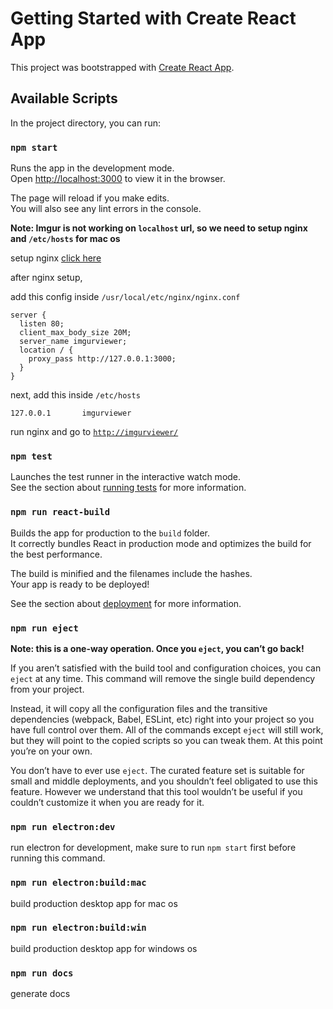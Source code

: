 # Getting Started with Create React App

This project was bootstrapped with [Create React App](https://github.com/facebook/create-react-app).

## Available Scripts

In the project directory, you can run:

### `npm start`

Runs the app in the development mode.\
Open [http://localhost:3000](http://localhost:3000) to view it in the browser.

The page will reload if you make edits.\
You will also see any lint errors in the console.

**Note: Imgur is not working on `localhost` url, so we need to setup nginx and `/etc/hosts` for mac os**

setup nginx [click here](https://medium.com/@ThomasTan/installing-nginx-in-mac-os-x-maverick-with-homebrew-d8867b7e8a5a)

after nginx setup,

add this config inside `/usr/local/etc/nginx/nginx.conf`

```
server {
  listen 80;
  client_max_body_size 20M;
  server_name imgurviewer;
  location / {
    proxy_pass http://127.0.0.1:3000;
  }
}
```

next, add this inside `/etc/hosts`

```
127.0.0.1       imgurviewer
```

run nginx and go to [`http://imgurviewer/`](http://imgurviewer/)

### `npm test`

Launches the test runner in the interactive watch mode.\
See the section about [running tests](https://facebook.github.io/create-react-app/docs/running-tests) for more information.

### `npm run react-build`

Builds the app for production to the `build` folder.\
It correctly bundles React in production mode and optimizes the build for the best performance.

The build is minified and the filenames include the hashes.\
Your app is ready to be deployed!

See the section about [deployment](https://facebook.github.io/create-react-app/docs/deployment) for more information.

### `npm run eject`

**Note: this is a one-way operation. Once you `eject`, you can’t go back!**

If you aren’t satisfied with the build tool and configuration choices, you can `eject` at any time. This command will remove the single build dependency from your project.

Instead, it will copy all the configuration files and the transitive dependencies (webpack, Babel, ESLint, etc) right into your project so you have full control over them. All of the commands except `eject` will still work, but they will point to the copied scripts so you can tweak them. At this point you’re on your own.

You don’t have to ever use `eject`. The curated feature set is suitable for small and middle deployments, and you shouldn’t feel obligated to use this feature. However we understand that this tool wouldn’t be useful if you couldn’t customize it when you are ready for it.

### `npm run electron:dev`

run electron for development, make sure to run `npm start` first before running this command.

### `npm run electron:build:mac`

build production desktop app for mac os

### `npm run electron:build:win`

build production desktop app for windows os

### `npm run docs`

generate docs

